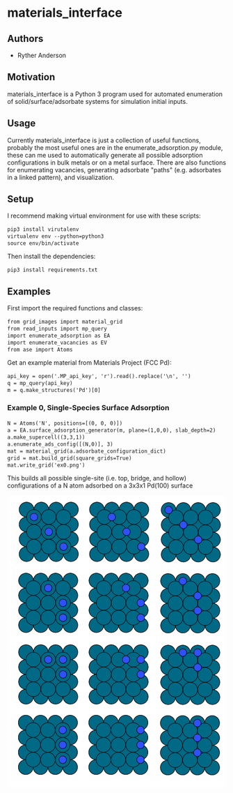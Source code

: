 # materials_interface
## Authors

- Ryther Anderson

## Motivation
materials_interface is a Python 3 program used for automated enumeration of solid/surface/adsorbate systems for simulation initial inputs. 

## Usage
Currently materials_interface is just a collection of useful functions, probably the most useful ones are in the enumerate_adsorption.py module,
these can me used to automatically generate all possible adsorption configurations in bulk metals or on a metal surface. There are also functions 
for enumerating vacancies, generating adsorbate "paths" (e.g. adsorbates in a linked pattern), and visualization.

## Setup

I recommend making virtual environment for use with these scripts:
```
pip3 install virutalenv
virtualenv env --python=python3
source env/bin/activate
```

Then install the dependencies:
```
pip3 install requirements.txt
```

## Examples
First import the required functions and classes:
```
from grid_images import material_grid
from read_inputs import mp_query
import enumerate_adsorption as EA
import enumerate_vacancies as EV
from ase import Atoms
```

Get an example material from Materials Project (FCC Pd):
```
api_key = open('.MP_api_key', 'r').read().replace('\n', '')
q = mp_query(api_key)
m = q.make_structures('Pd')[0]
```

### Example 0, Single-Species Surface Adsorption

```
N = Atoms('N', positions=[(0, 0, 0)])
a = EA.surface_adsorption_generator(m, plane=(1,0,0), slab_depth=2)
a.make_supercell((3,3,1))
a.enumerate_ads_config([(N,0)], 3)
mat = material_grid(a.adsorbate_configuration_dict)
grid = mat.build_grid(square_grids=True)
mat.write_grid('ex0.png')
```

This builds all possible single-site (i.e. top, bridge, and hollow) configurations of a N atom adsorbed on a 3x3x1 Pd(100) surface

<p align="center">
<img src="ex0.png"/>
</p>


